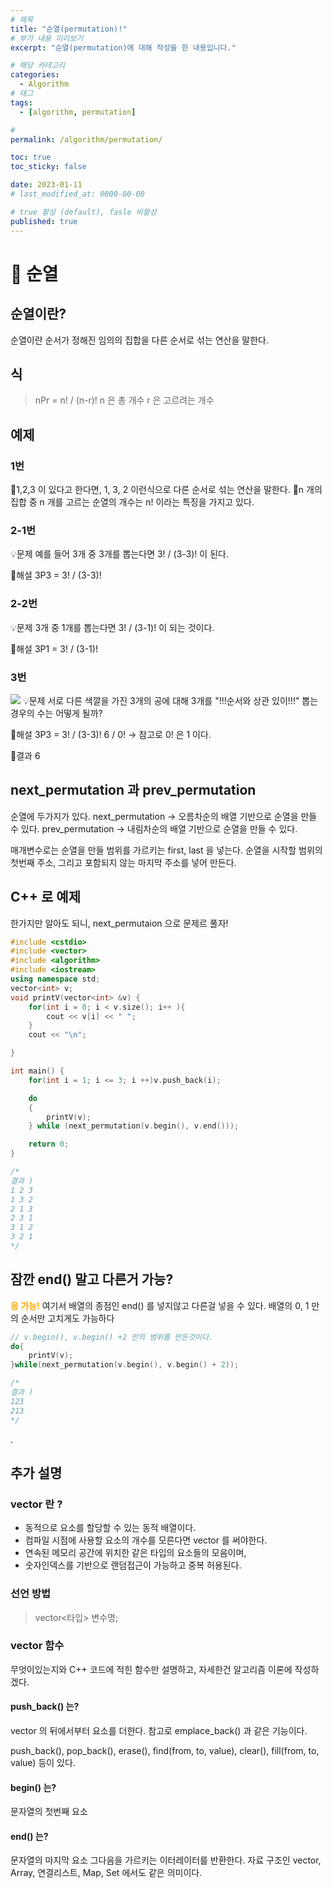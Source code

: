 ```yaml
---
# 제목
title: "순열(permutation)!"
# 부가 내용 미리보기
excerpt: "순열(permutation)에 대해 작성을 한 내용입니다."

# 해당 카테고리
categories:
  - Algorithm
# 태그 
tags:
  - [algorithm, permutation]

# 
permalink: /algorithm/permutation/

toc: true
toc_sticky: false

date: 2023-01-11
# last_modified_at: 0000-00-00

# true 활성 (default), fasle 비활성 
published: true
---
```


# 🦥 순열

## 순열이란?
순열이란 순서가 정해진 임의의 집합을 다른 순서로 섞는 연산을 말한다.
## 식
>nPr = n! / (n-r)!
n 은 총 개수
r 은 고르려는 개수

## 예제
### 1번

📝1,2,3 이 있다고 한다면, 1, 3, 2 이런식으로 다른 순서로 섞는 연산을 말한다.
📝n 개의 집합 중 n 개를 고르는 순열의 개수는 n! 이라는 특징을 가지고 있다.

### 2-1번
💡문제
예를 들어 3개 중 3개를 뽑는다면 3! / (3-3)! 이 된다. 

📝해설
3P3 = 3! / (3-3)!
### 2-2번 
💡문제
3개 중 1개를 뽑는다면 3! / (3-1)! 이 되는 것이다.

📝해설
3P1 = 3! / (3-1)!

### 3번
![](https://velog.velcdn.com/images/sht-3756/post/4d2ebf12-97c2-414d-b2e8-7d6ee8d9df0d/image.png)
💡문제
서로 다른 색깔을 가진 3개의 공에 대해 3개를 "!!!순서와 상관 있이!!!" 뽑는 경우의 수는 어떻게 될까?

📝해설
3P3 = 3! / (3-3)!
6 / 0! -> 참고로 0! 은 1 이다.

📝결과
6
## next_permutation 과 prev_permutation 
순열에 두가지가 있다.
next_permutation -> 오름차순의 배열 기반으로 순열을 만들 수 있다.
prev_permutation -> 내림차순의 배열 기반으로 순열을 만들 수 있다.

매개변수로는 순열을 만들 범위를 가르키는 first, last 을 넣는다.
순열을 시작할 범위의 첫번째 주소, 그리고 포함되지 않는 마지막 주소를 넣어 만든다.


## C++ 로 예제
한가지만 알아도 되니, next_permutaion 으로 문제르 풀자!
``` cpp
#include <cstdio>
#include <vector>
#include <algorithm>
#include <iostream>
using namespace std;
vector<int> v; 
void printV(vector<int> &v) {
    for(int i = 0; i < v.size(); i++ ){
        cout << v[i] << " ";    
    }
    cout << "\n";

}

int main() {
    for(int i = 1; i <= 3; i ++)v.push_back(i);

    do
    {
        printV(v);
    } while (next_permutation(v.begin(), v.end()));

    return 0;
}

/*
결과 )
1 2 3 
1 3 2 
2 1 3 
2 3 1 
3 1 2 
3 2 1 
*/
```

## 잠깐 end() 말고 다른거 가능?
<span style="color:orange">**응 가능!**</span>
여기서 배열의 종점인 end() 를 넣지않고 다른걸 넣을 수 있다.
배열의 0, 1 만의 순서만 고치게도 가능하다
``` cpp
// v.begin(), v.begin() +2 만의 범위를 만든것이다.
do{
	printV(v);
}while(next_permutation(v.begin(), v.begin() + 2));

/*
결과 )
123
213
*/
```
.



## 추가 설명
### vector 란 ?
- 동적으로 요소를 할당할 수 있는 동적 배열이다.
- 컴파일 시점에 사용할 요소의 개수를 모른다면 vector 를 써야한다.
- 연속된 메모리 공간에 위치한 같은 타입의 요소들의 모음이며,
- 숫자인덱스를 기반으로 랜덤접근이 가능하고 중복 허용된다.

### 선언 방법 
> vector<타입> 변수명;

### vector 함수 
무엇이있는지와 C++ 코드에 적힌 함수만 설명하고, 자세한건 알고리즘 이론에 작성하겠다.

#### push_back() 는? 
vector 의 뒤에서부터 요소를 더한다. 참고로 emplace_back() 과 같은 기능이다. 

push_back(), pop_back(), erase(), find(from, to, value), clear(), fill(from, to, value) 등이 있다. 

#### begin() 는?
문자열의 첫번째 요소
#### end() 는?
문자열의 마지막 요소 그다음을 가르키는 이터레이터를 반환한다. 자료 구조인 vector, Array, 연결리스트, Map, Set 에서도 같은 의미이다. 
